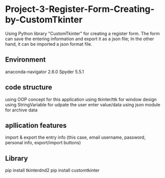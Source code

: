 # Project-3-Register-Form-Creating-by-CustomTkinter
Using Python library "CustomTkinter" for creating a register form. The form can save the entering information and export it as a json file; In the other hand, it can be imported a json format file.

## Environment
anaconda-navigator 2.6.0
Spyder 5.5.1

## code structure
using OOP concept for this application
using tkinter/ttk for window design
using StringVariable for udpate the user enter value/data
using json module for archive data

## apllication features
import & export the entry info (this case, email username, password, personal info, export/import buttons)

## Library
pip install tkinterdnd2
pip install customtkinter

